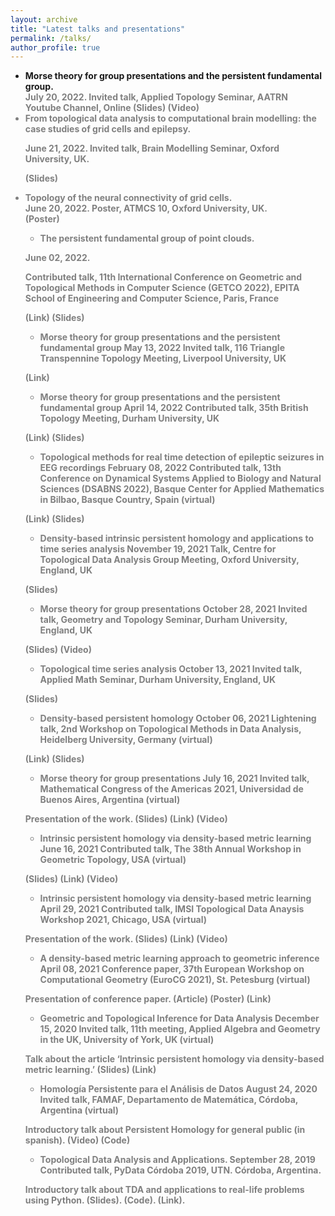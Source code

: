 ```yaml
---
layout: archive
title: "Latest talks and presentations"
permalink: /talks/
author_profile: true
---
```



<!--
  {% if site.talkmap_link == true %}

<p style="text-decoration:underline;"><a href="/talkmap.html">See a map of all the places I've given a talk!</a></p>

{% endif %}

{% for post in site.talks reversed %}
  {% include archive-single-talk.html %}
{% endfor %}
-->
<ul>
  <li>
<b>Morse theory for group presentations and the persistent fundamental group.</b>
<br>
<b style = "color: grey">July 20, 2022.</span>
Invited talk, Applied Topology Seminar, AATRN Youtube Channel, Online
(Slides) (Video)
</li>

<li><b>From topological data analysis to computational brain modelling: the case studies of grid cells and epilepsy.</b>

June 21, 2022. Invited talk, Brain Modelling Seminar, Oxford University, UK.

(Slides)
</li>

<li>Topology of the neural connectivity of grid cells.
<br>
 June 20, 2022. Poster, ATMCS 10, Oxford University, UK.
 <br>
(Poster)
</li>

* The persistent fundamental group of point clouds.

 June 02, 2022.

Contributed talk, 11th International Conference on Geometric and Topological Methods in Computer Science (GETCO 2022), EPITA School of Engineering and Computer Science, Paris, France

(Link) (Slides)

* Morse theory for group presentations and the persistent fundamental group
 May 13, 2022
Invited talk, 116 Triangle Transpennine Topology Meeting, Liverpool University, UK

(Link)

* Morse theory for group presentations and the persistent fundamental group
 April 14, 2022
Contributed talk, 35th British Topology Meeting, Durham University, UK

(Link) (Slides)

* Topological methods for real time detection of epileptic seizures in EEG recordings
 February 08, 2022
Contributed talk, 13th Conference on Dynamical Systems Applied to Biology and Natural Sciences (DSABNS 2022), Basque Center for Applied Mathematics in Bilbao, Basque Country, Spain (virtual)

(Link) (Slides)

* Density-based intrinsic persistent homology and applications to time series analysis
 November 19, 2021
Talk, Centre for Topological Data Analysis Group Meeting, Oxford University, England, UK

(Slides)

* Morse theory for group presentations
 October 28, 2021
Invited talk, Geometry and Topology Seminar, Durham University, England, UK

(Slides) (Video)

* Topological time series analysis
 October 13, 2021
Invited talk, Applied Math Seminar, Durham University, England, UK

(Slides)

* Density-based persistent homology
 October 06, 2021
Lightening talk, 2nd Workshop on Topological Methods in Data Analysis, Heidelberg University, Germany (virtual)

(Link) (Slides)

* Morse theory for group presentations
 July 16, 2021
Invited talk, Mathematical Congress of the Americas 2021, Universidad de Buenos Aires, Argentina (virtual)

Presentation of the work. (Slides) (Link) (Video)

* Intrinsic persistent homology via density-based metric learning
 June 16, 2021
Contributed talk, The 38th Annual Workshop in Geometric Topology, USA (virtual)

(Slides) (Link) (Video)

* Intrinsic persistent homology via density-based metric learning
 April 29, 2021
Contributed talk, IMSI Topological Data Anaysis Workshop 2021, Chicago, USA (virtual)

Presentation of the work. (Slides) (Link) (Video)

* A density-based metric learning approach to geometric inference
 April 08, 2021
Conference paper, 37th European Workshop on Computational Geometry (EuroCG 2021), St. Petesburg (virtual)

Presentation of conference paper. (Article) (Poster) (Link)

* Geometric and Topological Inference for Data Analysis
 December 15, 2020
Invited talk, 11th meeting, Applied Algebra and Geometry in the UK, University of York, UK (virtual)

Talk about the article ‘Intrinsic persistent homology via density-based metric learning.’ (Slides) (Link)

* Homología Persistente para el Análisis de Datos
 August 24, 2020
Invited talk, FAMAF, Departamento de Matemática, Córdoba, Argentina (virtual)

Introductory talk about Persistent Homology for general public (in spanish). (Video) (Code)

* Topological Data Analysis and Applications.
 September 28, 2019
Contributed talk, PyData Córdoba 2019, UTN. Córdoba, Argentina.

Introductory talk about TDA and applications to real-life problems using Python. (Slides). (Code). (Link).
</ul>